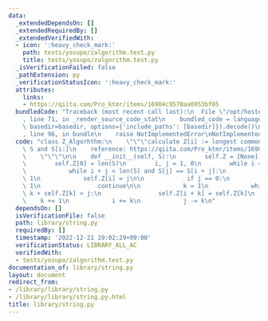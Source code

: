 ```yaml
---
data:
  _extendedDependsOn: []
  _extendedRequiredBy: []
  _extendedVerifiedWith:
  - icon: ':heavy_check_mark:'
    path: tests/yosupo/zalgorithm.test.py
    title: tests/yosupo/zalgorithm.test.py
  _isVerificationFailed: false
  _pathExtension: py
  _verificationStatusIcon: ':heavy_check_mark:'
  attributes:
    links:
    - https://qiita.com/Pro_ktmr/items/16904c9570aa0953bf05
  bundledCode: "Traceback (most recent call last):\n  File \"/opt/hostedtoolcache/PyPy/3.7.13/x64/site-packages/onlinejudge_verify/documentation/build.py\"\
    , line 71, in _render_source_code_stat\n    bundled_code = language.bundle(stat.path,\
    \ basedir=basedir, options={'include_paths': [basedir]}).decode()\n  File \"/opt/hostedtoolcache/PyPy/3.7.13/x64/site-packages/onlinejudge_verify/languages/python.py\"\
    , line 96, in bundle\n    raise NotImplementedError\nNotImplementedError\n"
  code: "class Z_Algorhthm:\n    \"\"\"calculate Z[i] := longest common prefix of\
    \ S and S[i:]\n    reference: https://qiita.com/Pro_ktmr/items/16904c9570aa0953bf05\n\
    \    \"\"\"\n\n    def __init__(self, S):\n        self.Z = [None] * len(S)\n\n\
    \        self.Z[0] = len(S)\n        i, j = 1, 0\n        while i < len(S):\n\
    \            while i + j < len(S) and S[j] == S[i + j]:\n                j +=\
    \ 1\n            self.Z[i] = j\n\n            if j == 0:\n                i +=\
    \ 1\n                continue\n\n            k = 1\n            while k < j and\
    \ k + self.Z[k] < j:\n                self.Z[i + k] = self.Z[k]\n            \
    \    k += 1\n            i += k\n            j -= k\n"
  dependsOn: []
  isVerificationFile: false
  path: library/string.py
  requiredBy: []
  timestamp: '2022-12-21 19:02:29+09:00'
  verificationStatus: LIBRARY_ALL_AC
  verifiedWith:
  - tests/yosupo/zalgorithm.test.py
documentation_of: library/string.py
layout: document
redirect_from:
- /library/library/string.py
- /library/library/string.py.html
title: library/string.py
---
```

